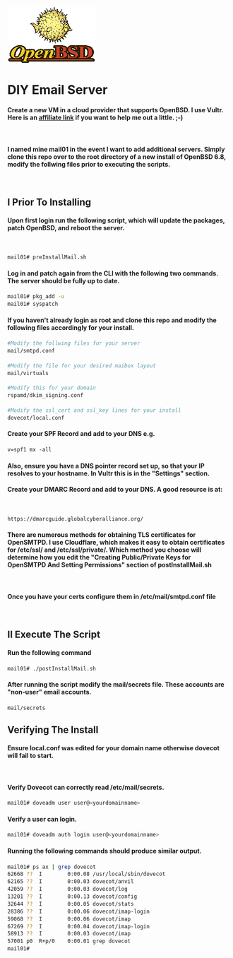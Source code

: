 ![Image of Puffy](images/puflogv200X130.gif)

# DIY Email Server

#### Create a new VM in a cloud provider that supports OpenBSD. I use Vultr. Here is an [affiliate link](https://www.vultr.com/?ref=7126277) if you want to help me out a little. ;-)

<br>

#### I named mine mail01 in the event I want to add additional servers. Simply clone this repo over to the root directory of a new install of OpenBSD 6.8, modify the follwing files prior to executing the scripts.

<br>

## I Prior To Installing

#### Upon first login run the following script, which will update the packages, patch OpenBSD, and reboot the server.

<br>

```bash
mail01# preInstallMail.sh
```

#### Log in and patch again from the CLI with the following two commands. The server should be fully up to date.

```bash
mail01# pkg_add -u
mail01# syspatch
```

#### If you haven't already login as root and clone this repo and modify the following files accordingly for your install.

```bash
#Modify the follwing files for your server
mail/smtpd.conf

#Modify the file for your desired maibox layout
mail/virtuals

#Modify this for your domain
rspamd/dkim_signing.conf

#Modify the ssl_cert and ssl_key lines for your install
dovecot/local.conf
```

#### Create your SPF Record and add to your DNS e.g.

```txt
v=spf1 mx -all
```

#### Also, ensure you have a DNS pointer record set up, so that your IP resolves to your hostname. In Vultr this is in the "Settings" section.

#### Create your DMARC Record and add to your DNS. A good resource is at:

<br>

```txt
https://dmarcguide.globalcyberalliance.org/
```

#### There are numerous methods for obtaining TLS certificates for OpenSMTPD. I use Cloudflare, which makes it easy to obtain certificates for /etc/ssl/ and /etc/ssl/private/. Which method you choose will determine how you edit the "Creating Public/Private Keys for OpenSMTPD And Setting Permissions" section of postInstallMail.sh

<br>

#### Once you have your certs configure them in /etc/mail/smtpd.conf file

<br>

## II Execute The Script

#### Run the following command

```bash
mail01# ./postInstallMail.sh
```

#### After running the script modify the mail/secrets file. These accounts are "non-user" email accounts.

```txt
mail/secrets
```

## Verifying The Install

#### Ensure local.conf was edited for your domain name otherwise dovecot will fail to start.

<br>

#### Verify Dovecot can correctly read /etc/mail/secrets.

```bash
mail01# doveadm user user@<yourdomainname>
```

#### Verify a user can login.

```bash
mail01# doveadm auth login user@<yourdomainname>
```

#### Running the following commands should produce similar output.

```bash
mail01# ps ax | grep dovecot
62668 ??  I        0:00.08 /usr/local/sbin/dovecot
62165 ??  I        0:00.03 dovecot/anvil
42059 ??  I        0:00.03 dovecot/log
13201 ??  I        0:00.13 dovecot/config
32644 ??  I        0:00.05 dovecot/stats
28386 ??  I        0:00.06 dovecot/imap-login
59068 ??  I        0:00.06 dovecot/imap
67269 ??  I        0:00.04 dovecot/imap-login
58913 ??  I        0:00.03 dovecot/imap
57001 p0  R+p/0    0:00.01 grep dovecot
mail01#
```
